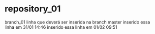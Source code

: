 # repository_01
branch_01
linha que deverá ser inserida na branch master
inserido essa linha em 31/01 14:46
inserido essa linha em 01/02 09:51